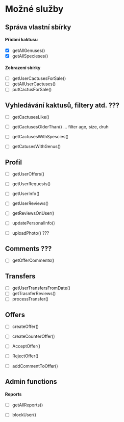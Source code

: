 # Možné služby

## Správa vlastní sbírky

#### Přidání kaktusu
- [X] getAllGenuses()
- [X] getAllSpecieses()

#### Zobrazení sbírky
- [ ] getUserCactusesForSale()
- [ ] getAllUserCactuses()
- [ ] putCactusForSale()

## Vyhledávání kaktusů, filtery atd. ???
- [ ] getCactusesLike()
- [ ] getCactusesOlderThan() … filter age, size, druh
- [ ] getCactusesWithSpescies()
- [ ] getCatusesWithGenus()


## Profil
- [ ] getUserOffers()
- [ ] getUserRequests()
- [ ] getUserInfo()
- [ ] getUserReviews()
- [ ] getReviewsOnUser()
- [ ] updatePersonalInfo()
- [ ] uploadPhoto() ???


## Comments ???
- [ ] getOfferComments()


## Transfers
- [ ] getUserTransfersFromDate()
- [ ] getTrasnferReviews()
- [ ] processTransfer()

## Offers
- [ ] createOffer()
- [ ] createCounterOffer()
- [ ] AcceptOffer()
- [ ] RejectOffer()
- [ ] addCommentToOffer()


## Admin functions

#### Reports
- [ ] getAllReports()
- [ ] blockUser()


